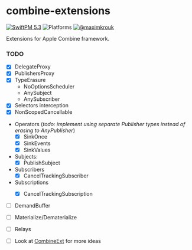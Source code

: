 # combine-extensions

[![SwiftPM 5.3](https://img.shields.io/badge/swiftpm-5.3-ED523F.svg?style=flat)](https://swift.org/download/) ![Platforms](https://img.shields.io/badge/Platforms-iOS_13_|_macOS_10.15_|_tvOS_14_|_watchOS_7-ED523F.svg?style=flat) [![@maximkrouk](https://img.shields.io/badge/contact-@capturecontext-1DA1F2.svg?style=flat&logo=twitter)](https://twitter.com/capture_context) 

Extensions for Apple Combine framework.

### TODO

- [x] DelegateProxy
- [x] PublishersProxy
- [x] TypeErasure
  - NoOptionsScheduler
  - AnySubject
  - AnySubscriber
- [x] Selectors interception
- [x] NonScopedCancellable
- Operators (_todo: implement using separate Publisher types instead of erasing to AnyPublisher_)
  - [x] SinkOnce
  - [x] SinkEvents
  - [x] SinkValues
- Subjects:
  - [x] PublishSubject
- Subscribers
  - [x] CancelTrackingSubscriber
- Subscriptions
  - [x] CancelTrackingSubscription



- [ ] DemandBuffer
- [ ] Materialize/Dematerialize
- [ ] Relays
- [ ] Look at [CombineExt](https://github.com/CombineCommunity/CombineExt) for more ideas

